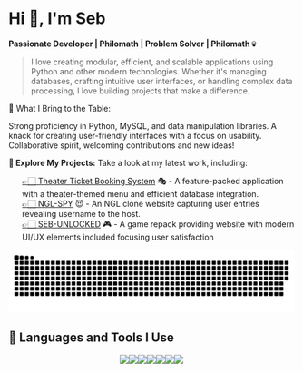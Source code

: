 <h1>Hi 👋, I'm Seb</h1>
<p><b>Passionate Developer | Philomath | Problem Solver | Philomath 💀</b>

 >I love creating modular, efficient, and scalable applications using Python and other modern technologies. Whether it's managing databases, crafting intuitive user interfaces, or handling complex data processing, I love building projects that make a difference.

🌟 What I Bring to the Table:

Strong proficiency in Python, MySQL, and data manipulation libraries.
A knack for creating user-friendly interfaces with a focus on usability.
Collaborative spirit, welcoming contributions and new ideas!

<b>📂 Explore My Projects:</b>
Take a look at my latest work, including:
</p>
<ul>
<a target="_blank" href="https://github.com/CyberSecSleuth/theaterTicketBooking">👉🏻 Theater Ticket Booking System</a> 🎭 - A feature-packed application with a theater-themed menu and efficient database integration.<br>
<a target="_blank" href="https://github.com/CyberSecSleuth/NGL-SPY">👉🏻 NGL-SPY</a> 😈 - An NGL clone website capturing user entries revealing username to the host.<br>
<a target="_blank" href="https://github.com/CyberSecSleuth/SEB-UNLOCKED">👉🏻 SEB-UNLOCKED</a> 🎮 - A game repack providing website with modern UI/UX elements included focusing user satisfaction<br>
</ul>
<picture>
  <source media="(prefers-color-scheme: dark)" srcset="https://raw.githubusercontent.com/CyberSecSleuth /CyberSecSleuth/output/github-snake-dark.svg" />
  <source media="(prefers-color-scheme: light)" srcset="https://raw.githubusercontent.com/CyberSecSleuth/CyberSecSleuth/output/github-snake.svg" />
  <img alt="github-snake" src="https://raw.githubusercontent.com/CyberSecSleuth/CyberSecSleuth/output/github-snake-dark.svg" />
</picture>
</ul>
<h2>🚀 Languages and Tools I Use</h2>
<!-- <img src="https://github-readme-stats.vercel.app/api/top-langs?username=CyberSecSleuth&show_icons=true&locale=en&layout=compact" alt="CyberSecSleuth" /><br> -->
<p align="center">
<img src="https://media3.giphy.com/media/ln7z2eWriiQAllfVcn/200w.webp" width="100"><img src="https://i.giphy.com/media/LMt9638dO8dftAjtco/200.webp" width="100"><img src="https://media2.giphy.com/media/XAxylRMCdpbEWUAvr8/200w.webp" width="100"><img src="https://media0.giphy.com/media/fsEaZldNC8A1PJ3mwp/200w.webp" width="100"><img src="https://cdn3d.iconscout.com/3d/free/thumb/free-mysql-3d-icon-download-in-png-blend-fbx-gltf-file-formats--database-relational-sql-coding-lang-pack-logos-icons-7578013.png?f=webp" width="100"><img src="https://i.giphy.com/media/KzJkzjggfGN5Py6nkT/200.webp" width="100"><img src="https://i.giphy.com/media/IdyAQJVN2kVPNUrojM/200.webp" width="100">
</p>
